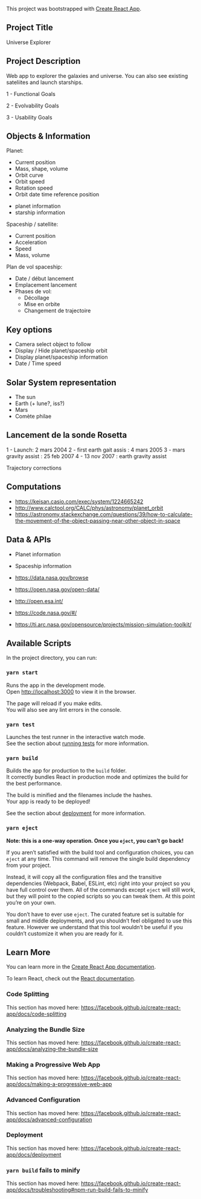 This project was bootstrapped with [Create React App](https://github.com/facebook/create-react-app).

## Project Title

Universe Explorer

## Project Description

Web app to explorer the galaxies and universe. You can also see existing sateliites and launch starships.

1 - Functional Goals

2 - Evolvability Goals

3 - Usability Goals



## Objects & Information

Planet:
- Current position
- Mass, shape, volume
- Orbit curve
- Orbit speed
- Rotation speed
- Orbit date time reference position
+ planet information
+ starship information

Spaceship / satellite: 
 - Current position
 - Acceleration
 - Speed
 - Mass, volume

Plan de vol spaceship:
- Date / début lancement
- Emplacement lancement
- Phases de vol:
    - Décollage
    - Mise en orbite
    - Changement de trajectoire


## Key options
- Camera select object to follow 
- Display / Hide planet/spaceship orbit
- Display planet/spaceship information
- Date / Time speed

## Solar System representation
- The sun
- Earth (+ lune?, iss?)
- Mars
- Comète philae

## Lancement de la sonde Rosetta
1 - Launch: 2 mars 2004
2 - first earth gait assis : 4 mars 2005
3 - mars gravity assist : 25 feb 2007
4 - 13 nov 2007 : earth gravity assist

Trajectory corrections

## Computations
- https://keisan.casio.com/exec/system/1224665242
- http://www.calctool.org/CALC/phys/astronomy/planet_orbit
- https://astronomy.stackexchange.com/questions/39/how-to-calculate-the-movement-of-the-object-passing-near-other-object-in-space


## Data & APIs
- Planet information
- Spaceship information

- https://data.nasa.gov/browse
- https://open.nasa.gov/open-data/
- http://open.esa.int/
- https://code.nasa.gov/#/
- https://ti.arc.nasa.gov/opensource/projects/mission-simulation-toolkit/

## Available Scripts

In the project directory, you can run:

### `yarn start`

Runs the app in the development mode.<br />
Open [http://localhost:3000](http://localhost:3000) to view it in the browser.

The page will reload if you make edits.<br />
You will also see any lint errors in the console.

### `yarn test`

Launches the test runner in the interactive watch mode.<br />
See the section about [running tests](https://facebook.github.io/create-react-app/docs/running-tests) for more information.

### `yarn build`

Builds the app for production to the `build` folder.<br />
It correctly bundles React in production mode and optimizes the build for the best performance.

The build is minified and the filenames include the hashes.<br />
Your app is ready to be deployed!

See the section about [deployment](https://facebook.github.io/create-react-app/docs/deployment) for more information.

### `yarn eject`

**Note: this is a one-way operation. Once you `eject`, you can’t go back!**

If you aren’t satisfied with the build tool and configuration choices, you can `eject` at any time. This command will remove the single build dependency from your project.

Instead, it will copy all the configuration files and the transitive dependencies (Webpack, Babel, ESLint, etc) right into your project so you have full control over them. All of the commands except `eject` will still work, but they will point to the copied scripts so you can tweak them. At this point you’re on your own.

You don’t have to ever use `eject`. The curated feature set is suitable for small and middle deployments, and you shouldn’t feel obligated to use this feature. However we understand that this tool wouldn’t be useful if you couldn’t customize it when you are ready for it.

## Learn More

You can learn more in the [Create React App documentation](https://facebook.github.io/create-react-app/docs/getting-started).

To learn React, check out the [React documentation](https://reactjs.org/).

### Code Splitting

This section has moved here: https://facebook.github.io/create-react-app/docs/code-splitting

### Analyzing the Bundle Size

This section has moved here: https://facebook.github.io/create-react-app/docs/analyzing-the-bundle-size

### Making a Progressive Web App

This section has moved here: https://facebook.github.io/create-react-app/docs/making-a-progressive-web-app

### Advanced Configuration

This section has moved here: https://facebook.github.io/create-react-app/docs/advanced-configuration

### Deployment

This section has moved here: https://facebook.github.io/create-react-app/docs/deployment

### `yarn build` fails to minify

This section has moved here: https://facebook.github.io/create-react-app/docs/troubleshooting#npm-run-build-fails-to-minify

